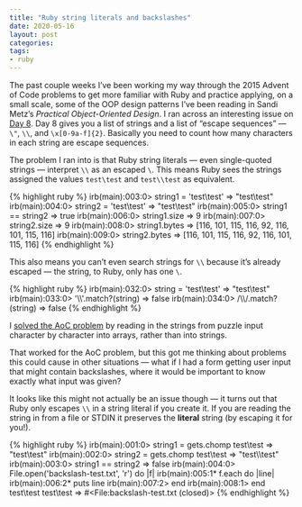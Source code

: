 ```yaml
---
title: "Ruby string literals and backslashes"
date: 2020-05-16
layout: post
categories: 
tags: 
- ruby
---
```

The past couple weeks I&rsquo;ve been working my way through the 2015 Advent of Code problems to get more familiar with Ruby and practice applying, on a small scale, some of the OOP design patterns I&rsquo;ve been reading in Sandi Metz&rsquo;s *Practical Object-Oriented Design*. I ran across an interesting issue on [Day 8](https://adventofcode.com/2015/day/8). Day 8 gives you a list of strings and a list of &ldquo;escape sequences&rdquo; &#x2014; `\"`, `\\`, and `\x[0-9a-f]{2}`. Basically you need to count how many characters in each string are escape sequences.

The problem I ran into is that Ruby string literals &#x2014; even single-quoted strings &#x2014; interpret `\\` as an escaped `\`. This means Ruby sees the strings assigned the values `test\test` and `test\\test` as equivalent.

{% highlight ruby %}
irb(main):003:0> string1 = 'test\test'
=> "test\\test"
irb(main):004:0> string2 = 'test\\test'
=> "test\\test"
irb(main):005:0> string1 == string2
=> true
irb(main):006:0> string1.size
=> 9
irb(main):007:0> string2.size
=> 9
irb(main):008:0> string1.bytes
=> [116, 101, 115, 116, 92, 116, 101, 115, 116]
irb(main):009:0> string2.bytes
=> [116, 101, 115, 116, 92, 116, 101, 115, 116]
{% endhighlight %}

This also means you can&rsquo;t even search strings for `\\` because it&rsquo;s already escaped &#x2014; the string, to Ruby, only has one `\`.

{% highlight ruby %}
irb(main):032:0> string = 'test\\test'
=> "test\\test"
irb(main):033:0> '\\\\'.match?(string)
=> false
irb(main):034:0> /\\\\/.match?(string)
=> false
{% endhighlight %}

I [solved the AoC problem](https://github.com/kylerjohnston/advent-of-code-2015/tree/master/8) by reading in the strings from puzzle input character by character into arrays, rather than into strings.

That worked for the AoC problem, but this got me thinking about problems this could cause in other situations &#x2014; what if I had a form getting user input that might contain backslashes, where it would be important to know exactly what input was given?

It looks like this might not actually be an issue though &#x2014; it turns out that Ruby only escapes `\\` in a string literal if you create it. If you are reading the string in from a file or STDIN it preserves the **literal** string (by escaping it for you!).

{% highlight ruby %}
irb(main):001:0> string1 = gets.chomp
test\test
=> "test\\test"
irb(main):002:0> string2 = gets.chomp
test\\test
=> "test\\\\test"
irb(main):003:0> string1 == string2
=> false
irb(main):004:0> File.open('backslash-test.txt', 'r') do |f|
irb(main):005:1* f.each do |line|
irb(main):006:2* puts line
irb(main):007:2> end
irb(main):008:1> end
test\test
test\\test
=> #<File:backslash-test.txt (closed)>
{% endhighlight %}
